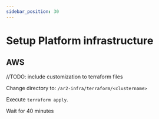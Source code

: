 ```yaml
---
sidebar_position: 30
---
```


# Setup Platform infrastructure

## AWS
//TODO: include customization to terraform files

Change directory to:
`/ar2-infra/terraform/<clustername>`

Execute `terraform apply`.

Wait for 40 minutes


